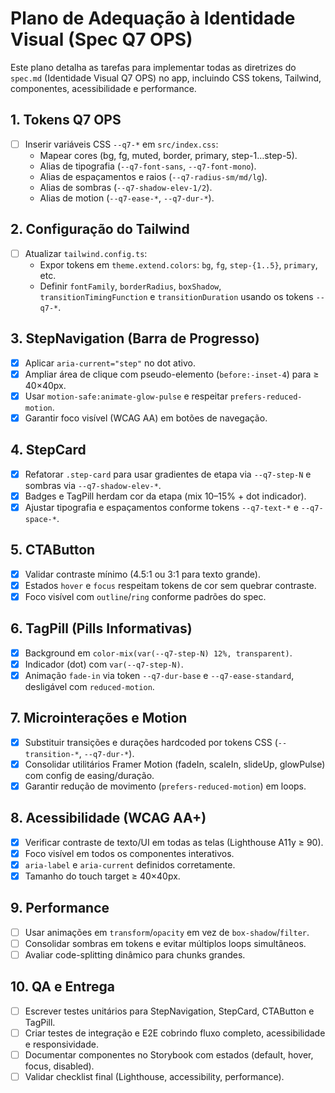 # Plano de Adequação à Identidade Visual (Spec Q7 OPS)

Este plano detalha as tarefas para implementar todas as diretrizes do `spec.md` (Identidade Visual Q7 OPS) no app, incluindo CSS tokens, Tailwind, componentes, acessibilidade e performance.

## 1. Tokens Q7 OPS
- [ ] Inserir variáveis CSS `--q7-*` em `src/index.css`:
  - Mapear cores (bg, fg, muted, border, primary, step-1…step-5).  
  - Alias de tipografia (`--q7-font-sans`, `--q7-font-mono`).  
  - Alias de espaçamentos e raios (`--q7-radius-sm/md/lg`).  
  - Alias de sombras (`--q7-shadow-elev-1/2`).  
  - Alias de motion (`--q7-ease-*`, `--q7-dur-*`).

## 2. Configuração do Tailwind
- [ ] Atualizar `tailwind.config.ts`:
  - Expor tokens em `theme.extend.colors`: `bg`, `fg`, `step-{1..5}`, `primary`, etc.  
  - Definir `fontFamily`, `borderRadius`, `boxShadow`, `transitionTimingFunction` e `transitionDuration` usando os tokens `--q7-*`.

## 3. StepNavigation (Barra de Progresso)
- [x] Aplicar `aria-current="step"` no dot ativo.  
- [x] Ampliar área de clique com pseudo-elemento (`before:-inset-4`) para ≥ 40×40px.  
- [x] Usar `motion-safe:animate-glow-pulse` e respeitar `prefers-reduced-motion`.  
- [x] Garantir foco visível (WCAG AA) em botões de navegação.

## 4. StepCard
- [x] Refatorar `.step-card` para usar gradientes de etapa via `--q7-step-N` e sombras via `--q7-shadow-elev-*`.  
- [x] Badges e TagPill herdam cor da etapa (mix 10–15% + dot indicador).  
- [x] Ajustar tipografia e espaçamentos conforme tokens `--q7-text-*` e `--q7-space-*`.

## 5. CTAButton
- [x] Validar contraste mínimo (4.5:1 ou 3:1 para texto grande).  
- [x] Estados `hover` e `focus` respeitam tokens de cor sem quebrar contraste.  
- [x] Foco visível com `outline`/`ring` conforme padrões do spec.

## 6. TagPill (Pills Informativas)
- [x] Background em `color-mix(var(--q7-step-N) 12%, transparent)`.  
- [x] Indicador (dot) com `var(--q7-step-N)`.  
- [x] Animação `fade-in` via token `--q7-dur-base` e `--q7-ease-standard`, desligável com `reduced-motion`.

## 7. Microinterações e Motion
- [x] Substituir transições e durações hardcoded por tokens CSS (`--transition-*`, `--q7-dur-*`).  
- [x] Consolidar utilitários Framer Motion (fadeIn, scaleIn, slideUp, glowPulse) com config de easing/duração.  
- [x] Garantir redução de movimento (`prefers-reduced-motion`) em loops.

## 8. Acessibilidade (WCAG AA+)
- [x] Verificar contraste de texto/UI em todas as telas (Lighthouse A11y ≥ 90).  
- [x] Foco visível em todos os componentes interativos.  
- [x] `aria-label` e `aria-current` definidos corretamente.  
- [x] Tamanho do touch target ≥ 40×40px.

## 9. Performance
- [ ] Usar animações em `transform`/`opacity` em vez de `box-shadow`/`filter`.  
- [ ] Consolidar sombras em tokens e evitar múltiplos loops simultâneos.  
- [ ] Avaliar code-splitting dinâmico para chunks grandes.

## 10. QA e Entrega
- [ ] Escrever testes unitários para StepNavigation, StepCard, CTAButton e TagPill.  
- [ ] Criar testes de integração e E2E cobrindo fluxo completo, acessibilidade e responsividade.  
- [ ] Documentar componentes no Storybook com estados (default, hover, focus, disabled).  
- [ ] Validar checklist final (Lighthouse, accessibility, performance).
